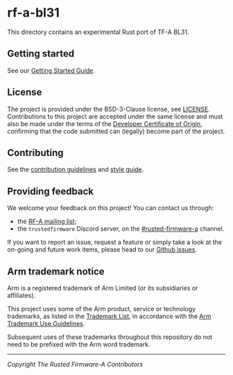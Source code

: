 # rf-a-bl31

This directory contains an experimental Rust port of TF-A BL31.

## Getting started

See our [Getting Started Guide][3].

## License

The project is provided under the BSD-3-Clause license, see [LICENSE][4]. Contributions to this
project are accepted under the same license and must also be made under the terms of the
[Developer Certificate of Origin][5], confirming that the code submitted can (legally) become part
of the project.

## Contributing

See the [contribution guidelines](docs/CONTRIBUTING.md) and [style guide](docs/style-guide.md).

## Providing feedback

We welcome your feedback on this project! You can contact us through:
- the [RF-A mailing list][6];
- the `trustedfirmware` Discord server, on the [#rusted-firmware-a][7] channel.

If you want to report an issue, request a feature or simply take a look at the on-going and future
work items, please head to our [Github issues][8].

## Arm trademark notice

Arm is a registered trademark of Arm Limited (or its subsidiaries or affiliates).

This project uses some of the Arm product, service or technology trademarks, as listed in the
[Trademark List][1], in accordance with the [Arm Trademark Use Guidelines][2].

Subsequent uses of these trademarks throughout this repository do not need to be prefixed with the
Arm word trademark.

[1]: https://www.arm.com/company/policies/trademarks/arm-trademark-list
[2]: https://www.arm.com/company/policies/trademarks/guidelines-trademarks
[3]: doc/getting-started.md
[4]: ./LICENSE
[5]: https://developercertificate.org
[6]: https://lists.trustedfirmware.org/mailman3/lists/rusted-firmware-a.lists.trustedfirmware.org/
[7]: https://discord.com/channels/1106321706588577904/1399339854948601856
[8]: https://github.com/RustedFirmware-A/rusted-firmware-a/issues

---

_Copyright The Rusted Firmware-A Contributors_
